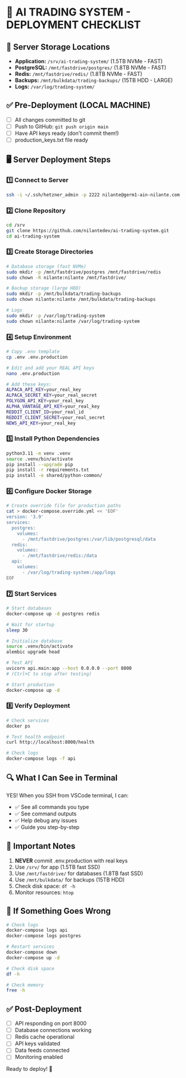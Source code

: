 # 🚀 AI TRADING SYSTEM - DEPLOYMENT CHECKLIST

## 📍 Server Storage Locations
- **Application:** `/srv/ai-trading-system/` (1.5TB NVMe - FAST)
- **PostgreSQL:** `/mnt/fastdrive/postgres/` (1.8TB NVMe - FAST) 
- **Redis:** `/mnt/fastdrive/redis/` (1.8TB NVMe - FAST)
- **Backups:** `/mnt/bulkdata/trading-backups/` (15TB HDD - LARGE)
- **Logs:** `/var/log/trading-system/`

## ✅ Pre-Deployment (LOCAL MACHINE)
- [ ] All changes committed to git
- [ ] Push to GitHub: `git push origin main`
- [ ] Have API keys ready (don't commit them!)
- [ ] production_keys.txt file ready

## 🖥️ Server Deployment Steps

### 1️⃣ Connect to Server
```bash
ssh -i ~/.ssh/hetzner_admin -p 2222 nilante@germ1-ain-nilante.com
```

### 2️⃣ Clone Repository
```bash
cd /srv
git clone https://github.com/nilantedev/ai-trading-system.git
cd ai-trading-system
```

### 3️⃣ Create Storage Directories
```bash
# Database storage (fast NVMe)
sudo mkdir -p /mnt/fastdrive/postgres /mnt/fastdrive/redis
sudo chown -R nilante:nilante /mnt/fastdrive/

# Backup storage (large HDD)
sudo mkdir -p /mnt/bulkdata/trading-backups
sudo chown nilante:nilante /mnt/bulkdata/trading-backups

# Logs
sudo mkdir -p /var/log/trading-system
sudo chown nilante:nilante /var/log/trading-system
```

### 4️⃣ Setup Environment
```bash
# Copy .env template
cp .env .env.production

# Edit and add your REAL API keys
nano .env.production

# Add these keys:
ALPACA_API_KEY=your_real_key
ALPACA_SECRET_KEY=your_real_secret
POLYGON_API_KEY=your_real_key
ALPHA_VANTAGE_API_KEY=your_real_key
REDDIT_CLIENT_ID=your_real_id
REDDIT_CLIENT_SECRET=your_real_secret
NEWS_API_KEY=your_real_key
```

### 5️⃣ Install Python Dependencies
```bash
python3.11 -m venv .venv
source .venv/bin/activate
pip install --upgrade pip
pip install -r requirements.txt
pip install -e shared/python-common/
```

### 6️⃣ Configure Docker Storage
```bash
# Create override file for production paths
cat > docker-compose.override.yml << 'EOF'
version: '3.9'
services:
  postgres:
    volumes:
      - /mnt/fastdrive/postgres:/var/lib/postgresql/data
  redis:
    volumes:
      - /mnt/fastdrive/redis:/data
  api:
    volumes:
      - /var/log/trading-system:/app/logs
EOF
```

### 7️⃣ Start Services
```bash
# Start databases
docker-compose up -d postgres redis

# Wait for startup
sleep 30

# Initialize database
source .venv/bin/activate
alembic upgrade head

# Test API
uvicorn api.main:app --host 0.0.0.0 --port 8000
# (Ctrl+C to stop after testing)

# Start production
docker-compose up -d
```

### 8️⃣ Verify Deployment
```bash
# Check services
docker ps

# Test health endpoint
curl http://localhost:8000/health

# Check logs
docker-compose logs -f api
```

## 🔍 What I Can See in Terminal
YES! When you SSH from VSCode terminal, I can:
- ✅ See all commands you type
- ✅ See command outputs
- ✅ Help debug any issues
- ✅ Guide you step-by-step

## 📝 Important Notes
1. **NEVER** commit .env.production with real keys
2. Use `/srv/` for app (1.5TB fast SSD)
3. Use `/mnt/fastdrive/` for databases (1.8TB fast SSD)
4. Use `/mnt/bulkdata/` for backups (15TB HDD)
5. Check disk space: `df -h`
6. Monitor resources: `htop`

## 🚨 If Something Goes Wrong
```bash
# Check logs
docker-compose logs api
docker-compose logs postgres

# Restart services
docker-compose down
docker-compose up -d

# Check disk space
df -h

# Check memory
free -h
```

## ✅ Post-Deployment
- [ ] API responding on port 8000
- [ ] Database connections working
- [ ] Redis cache operational
- [ ] API keys validated
- [ ] Data feeds connected
- [ ] Monitoring enabled

Ready to deploy! 🚀